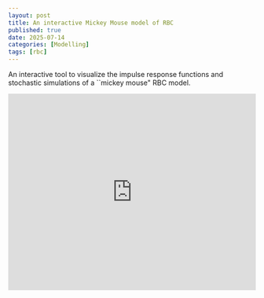 ```yaml
---
layout: post
title: An interactive Mickey Mouse model of RBC
published: true
date: 2025-07-14
categories: [Modelling]
tags: [rbc]
---
```


An interactive tool to visualize the impulse response functions and stochastic simulations of a ``mickey mouse" RBC model.

<iframe height="400" width="100%" frameborder="no" src="https://thanhqtran.shinyapps.io/rbc_demo/"> </iframe>
